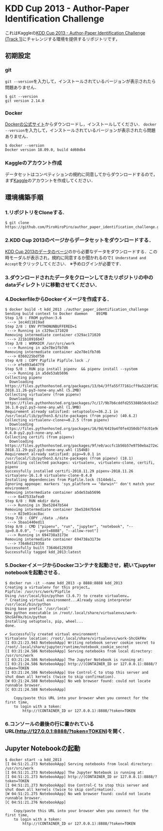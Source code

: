 # KDD Cup 2013 - Author-Paper Identification Challenge
これはKaggleの[KDD Cup 2013 - Author-Paper Identification Challenge (Track 1)](https://www.kaggle.com/c/kdd-cup-2013-author-paper-identification-challenge/)にチャレンジする環境を提供するリポジトリです，

## 初期設定
### git
`git --version`を入力して，インストールされているバージョンが表示されたら問題ありません．

```
$ git --version
git version 2.14.0
```

### Docker
[Dockerの公式サイト](https://www.docker.com/get-started)からダウンロードし，インストールしてください．
`docker --version`を入力して，インストールされているバージョンが表示されたら問題ありません．

```
$ docker --version
Docker version 18.09.0, build 4d60db4
```

### Kaggleのアカウント作成
データセットはコンペティションの規約に同意してからダウンロードするので，まず[Kaggle](https://www.kaggle.com/)のアカウントを作成してください．

## 環境構築手順
### 1.リポジトリをCloneする.
```
$ git clone https://github.com/PiroHiroPiro/author_paper_identification_challenge.git
```
### 2.KDD Cup 2013のページからデータセットをダウンロードする．
[KDD Cup 2013のデータのページ](https://www.kaggle.com/c/kdd-cup-2013-author-paper-identification-challenge/data)のから必要なデータをダウンロードする．この時モーダルが表示され，規約に同意するか聞かれるので`I Understand and Accept`をクリックしてください．
※予めログインが必要です．

### 3.ダウンロードされたデータをクローンしてきたリポジトリの中のdataディレクトリに移動させてください．

### 4.DockerfileからDockerイメージを作成する．
```
$ docker build -t kdd_2013 ./author_paper_identification_challenge
Sending build context to Docker daemon    891MB
Step 1/8 : FROM python:3.6
 ---> 1ec4d11819ad
Step 2/8 : ENV PYTHONUNBUFFERED=1
 ---> Running in c329ac171020
Removing intermediate container c329ac171020
 ---> 221b18916b47
Step 3/8 : WORKDIR /usr/src/work
 ---> Running in a2e78e1fb7d6
Removing intermediate container a2e78e1fb7d6
 ---> 0360225bdf50
Step 4/8 : COPY Pipfile Pipfile.lock ./
 ---> efe893a647f9
Step 5/8 : RUN pip install pipenv  && pipenv install --system
 ---> Running in a5de53ab5696
Collecting pipenv
  Downloading https://files.pythonhosted.org/packages/13/b4/3ffa55f77161cff9a5220f162670f7c5eb00df52e00939e203f601b0f579/pipenv-2018.11.26-py3-none-any.whl (5.2MB)
Collecting virtualenv (from pipenv)
  Downloading https://files.pythonhosted.org/packages/7c/17/9b7b6cddfd255388b58c61e25b091047f6814183e1d63741c8df8dcd65a2/virtualenv-16.1.0-py2.py3-none-any.whl (1.9MB)
Requirement already satisfied: setuptools>=36.2.1 in /usr/local/lib/python3.6/site-packages (from pipenv) (40.6.2)
Collecting virtualenv-clone>=0.2.5 (from pipenv)
  Downloading https://files.pythonhosted.org/packages/16/9d/6419a4f0fe4350db7fdc01e9d22e949779b6f2d2650e4884aa8aededc5ae/virtualenv_clone-0.4.0-py2.py3-none-any.whl
Collecting certifi (from pipenv)
  Downloading https://files.pythonhosted.org/packages/9f/e0/accfc1b56b57e9750eba272e24c4dddeac86852c2bebd1236674d7887e8a/certifi-2018.11.29-py2.py3-none-any.whl (154kB)
Requirement already satisfied: pip>=9.0.1 in /usr/local/lib/python3.6/site-packages (from pipenv) (18.1)
Installing collected packages: virtualenv, virtualenv-clone, certifi, pipenv
Successfully installed certifi-2018.11.29 pipenv-2018.11.26 virtualenv-16.1.0 virtualenv-clone-0.4.0
Installing dependencies from Pipfile.lock (5144eb)…
Ignoring appnope: markers 'sys_platform == "darwin"' don't match your environment
Removing intermediate container a5de53ab5696
 ---> 0a47533afea0
Step 6/8 : RUN mkdir data
 ---> Running in 3be52847b544
Removing intermediate container 3be52847b544
 ---> 023e01cac8ac
Step 7/8 : COPY ./data ./data
 ---> 5baa1440ed11
Step 8/8 : CMD ["pipenv", "run", "jupyter", "notebook", "--ip=0.0.0.0", "--port=8888", "--allow-root"]
 ---> Running in 694738a3173e
Removing intermediate container 694738a3173e
 ---> 73646d129358
Successfully built 73646d129358
Successfully tagged kdd_2013:latest
```

### 5.DockerイメージからDockerコンテナを起動させ，続いてjupyter notebookを起動させる．
```
$ docker run -it --name kdd_2013 -p 8888:8888 kdd_2013
Creating a virtualenv for this project…
Pipfile: /usr/src/work/Pipfile
Using /usr/local/bin/python (3.6.7) to create virtualenv…
⠋ Creating virtual environment...Already using interpreter /usr/local/bin/python
Using base prefix '/usr/local'
New python executable in /root/.local/share/virtualenvs/work-ShcGkFHx/bin/python
Installing setuptools, pip, wheel...
done.

✔ Successfully created virtual environment!
Virtualenv location: /root/.local/share/virtualenvs/work-ShcGkFHx
[I 03:21:23.943 NotebookApp] Writing notebook server cookie secret to /root/.local/share/jupyter/runtime/notebook_cookie_secret
[I 03:21:24.586 NotebookApp] Serving notebooks from local directory: /usr/src/work
[I 03:21:24.586 NotebookApp] The Jupyter Notebook is running at:
[I 03:21:24.586 NotebookApp] http://(CONTAINER_ID or 127.0.0.1):8888/?token=TOKEN
[I 03:21:24.586 NotebookApp] Use Control-C to stop this server and shut down all kernels (twice to skip confirmation).
[W 03:21:24.588 NotebookApp] No web browser found: could not locate runnable browser.
[C 03:21:24.588 NotebookApp]

    Copy/paste this URL into your browser when you connect for the first time,
    to login with a token:
        http://(CONTAINER_ID or 127.0.0.1):8888/?token=TOKEN
```

### 6.コンソールの最後の行に書かれているURL(http://127.0.0.1:8888/?token=TOKEN)を開く．

## Jupyter Notebookの起動
```
$ docker start -a kdd_2013
[I 04:51:21.273 NotebookApp] Serving notebooks from local directory: /usr/src/work
[I 04:51:21.273 NotebookApp] The Jupyter Notebook is running at:
[I 04:51:21.273 NotebookApp] http://(CONTAINER_ID or 127.0.0.1):8888/?token=TOKEN
[I 04:51:21.273 NotebookApp] Use Control-C to stop this server and shut down all kernels (twice to skip confirmation).
[W 04:51:21.275 NotebookApp] No web browser found: could not locate runnable browser.
[C 04:51:21.276 NotebookApp]

    Copy/paste this URL into your browser when you connect for the first time,
    to login with a token:
        http://(CONTAINER_ID or 127.0.0.1):8888/?token=TOKEN
```
